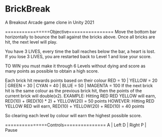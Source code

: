 # BrickBreak
A Breakout Arcade game clone in Unity 2021

================Objective================
Move the bottom bar horizontally to bounce the ball against the
bricks above. Once all bricks are hit, the next level will play.

You have 3 LIVES, every time the ball reaches below the bar,
a heart is lost. If you lose 3 LIVES, you are restarted back
to Level 1 and lose your score.

TO WIN you must make it through 6 Levels without dying and score
as many points as possible to obtain a high score.

Each brick hit rewards points based on their colour
    RED = 10 | YELLOW = 20 | GREEN = 30 | CYAN = 40 | BLUE = 50 | MAGENTA = 100
If the next brick hit is the same colour as the previous brick hit,
then the points of the current brick will double(x2).
EXAMPLE: Hitting RED RED YELLOW will earn, RED(10) + (RED(10) * 2) + YELLOW(20) = 50 points
HOWEVER: Hitting RED YELLOW RED will earn, RED(10) + YELLOW(20) + RED(10) = 40 points

So clearing each level by colour will earn the highest possible score.

===============Controls===============
A | Left
D | Right
P | Pause
